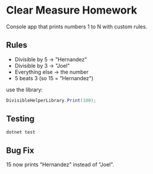 # Clear Measure Homework

Console app that prints numbers 1 to N with custom rules.

## Rules
- Divisible by 5 → "Hernandez" 
- Divisible by 3 → "Joel"
- Everything else → the number
- 5 beats 3 (so 15 = "Hernandez")

use the library:
```csharp
DivisibleHelperLibrary.Print(100);
```

## Testing
```
dotnet test
```

## Bug Fix
15 now prints "Hernandez" instead of "Joel".
